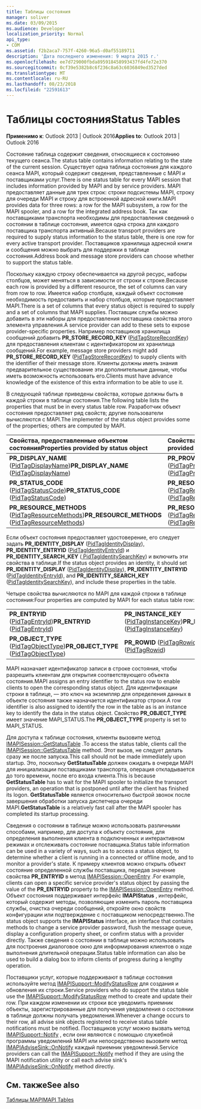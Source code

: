 ```yaml
---
title: Таблицы состояния
manager: soliver
ms.date: 03/09/2015
ms.audience: Developer
localization_priority: Normal
api_type:
- COM
ms.assetid: f2b2aca7-757f-4260-96a5-d0af55189711
description: 'Дата последнего изменения: 9 марта 2015 г.'
ms.openlocfilehash: ee7d729000fbda895918458993437fd4fe72e370
ms.sourcegitcommit: 0cf39e5382b8c6f236c8a63c6036849ed3527ded
ms.translationtype: MT
ms.contentlocale: ru-RU
ms.lasthandoff: 08/23/2018
ms.locfileid: "22591613"
---
```

# <a name="status-tables"></a><span data-ttu-id="bb84f-103">Таблицы состояния</span><span class="sxs-lookup"><span data-stu-id="bb84f-103">Status Tables</span></span>

  
  
<span data-ttu-id="bb84f-104">**Применимо к**: Outlook 2013 | Outlook 2016</span><span class="sxs-lookup"><span data-stu-id="bb84f-104">**Applies to**: Outlook 2013 | Outlook 2016</span></span> 
  
<span data-ttu-id="bb84f-105">Состояние таблица содержит сведения, относящиеся к состоянию текущего сеанса.</span><span class="sxs-lookup"><span data-stu-id="bb84f-105">The status table contains information relating to the state of the current session.</span></span> <span data-ttu-id="bb84f-106">Существует одна таблица состояния для каждого сеанса MAPI, который содержит сведения, представленные с MAPI и поставщиками услуг.</span><span class="sxs-lookup"><span data-stu-id="bb84f-106">There is one status table for every MAPI session that includes information provided by MAPI and by service providers.</span></span> <span data-ttu-id="bb84f-107">MAPI предоставляет данные для трех строк: строки подсистемы MAPI, строку для очереди MAPI и строку для встроенной адресной книги.</span><span class="sxs-lookup"><span data-stu-id="bb84f-107">MAPI provides data for three rows: a row for the MAPI subsystem, a row for the MAPI spooler, and a row for the integrated address book.</span></span> <span data-ttu-id="bb84f-108">Так как поставщиками транспорта необходимы для предоставления сведений о состоянии в таблице состояния, имеется одна строка для каждого поставщика транспорта активный.</span><span class="sxs-lookup"><span data-stu-id="bb84f-108">Because transport providers are required to supply status information to the status table, there is one row for every active transport provider.</span></span> <span data-ttu-id="bb84f-109">Поставщиков хранилища адресной книги и сообщения можно выбрать для поддержки в таблице состояния.</span><span class="sxs-lookup"><span data-stu-id="bb84f-109">Address book and message store providers can choose whether to support the status table.</span></span> 
  
<span data-ttu-id="bb84f-110">Поскольку каждую строку обеспечивается на другой ресурс, наборы столбцов, может меняться в зависимости от строки к строке.</span><span class="sxs-lookup"><span data-stu-id="bb84f-110">Because each row is provided by a different resource, the set of columns can vary from row to row.</span></span> <span data-ttu-id="bb84f-111">Имеется набор столбцов, каждый объект состояние необходимость предоставить и набор столбцов, которые предоставляет MAPI.</span><span class="sxs-lookup"><span data-stu-id="bb84f-111">There is a set of columns that every status object is required to supply and a set of columns that MAPI supplies.</span></span> <span data-ttu-id="bb84f-112">Поставщик службы можно добавить в эти наборы для предоставления поставщика свойства этого элемента управления.</span><span class="sxs-lookup"><span data-stu-id="bb84f-112">A service provider can add to these sets to expose provider-specific properties.</span></span> <span data-ttu-id="bb84f-113">Например поставщиков хранилища сообщений добавить **PR_STORE_RECORD_KEY** ([PidTagStoreRecordKey](pidtagstorerecordkey-canonical-property.md)) для предоставления клиентам с идентификатором их хранилища сообщений.</span><span class="sxs-lookup"><span data-stu-id="bb84f-113">For example, message store providers might add **PR_STORE_RECORD_KEY** ([PidTagStoreRecordKey](pidtagstorerecordkey-canonical-property.md)) to supply clients with the identifier of their message store.</span></span> <span data-ttu-id="bb84f-114">Клиенты должны иметь знания предварительное существование эти дополнительные данные, чтобы иметь возможность использовать его.</span><span class="sxs-lookup"><span data-stu-id="bb84f-114">Clients must have advance knowledge of the existence of this extra information to be able to use it.</span></span> 
  
<span data-ttu-id="bb84f-115">В следующей таблице приведены свойства, которые должны быть в каждой строки в таблице состояния.</span><span class="sxs-lookup"><span data-stu-id="bb84f-115">The following table lists the properties that must be in every status table row.</span></span> <span data-ttu-id="bb84f-116">Разработчик объект состояния предоставляет ряд свойств; другие пользователи вычисляются с MAPI.</span><span class="sxs-lookup"><span data-stu-id="bb84f-116">The implementer of the status object provides some of the properties; others are computed by MAPI.</span></span>
  
|<span data-ttu-id="bb84f-117">**Свойства, предоставленные объектом состояния**</span><span class="sxs-lookup"><span data-stu-id="bb84f-117">**Properties provided by status object**</span></span>|<span data-ttu-id="bb84f-118">**Свойства, предоставляемые MAPI**</span><span class="sxs-lookup"><span data-stu-id="bb84f-118">**Properties provided by MAPI**</span></span>|
|:-----|:-----|
|<span data-ttu-id="bb84f-119">**PR_DISPLAY_NAME** ([PidTagDisplayName](pidtagdisplayname-canonical-property.md))</span><span class="sxs-lookup"><span data-stu-id="bb84f-119">**PR_DISPLAY_NAME** ([PidTagDisplayName](pidtagdisplayname-canonical-property.md))</span></span>  <br/> |<span data-ttu-id="bb84f-120">**PR_PROVIDER_DLL_NAME** ([PidTagProviderDllName](pidtagproviderdllname-canonical-property.md))</span><span class="sxs-lookup"><span data-stu-id="bb84f-120">**PR_PROVIDER_DLL_NAME** ([PidTagProviderDllName](pidtagproviderdllname-canonical-property.md))</span></span>  <br/> |
|<span data-ttu-id="bb84f-121">**PR_STATUS_CODE** ([PidTagStatusCode](pidtagstatuscode-canonical-property.md))</span><span class="sxs-lookup"><span data-stu-id="bb84f-121">**PR_STATUS_CODE** ([PidTagStatusCode](pidtagstatuscode-canonical-property.md))</span></span>  <br/> |<span data-ttu-id="bb84f-122">**PR_RESOURCE_FLAGS** ([PidTagResourceFlags](pidtagresourceflags-canonical-property.md))</span><span class="sxs-lookup"><span data-stu-id="bb84f-122">**PR_RESOURCE_FLAGS** ([PidTagResourceFlags](pidtagresourceflags-canonical-property.md))</span></span>  <br/> |
|<span data-ttu-id="bb84f-123">**PR_RESOURCE_METHODS** ([PidTagResourceMethods](pidtagresourcemethods-canonical-property.md))</span><span class="sxs-lookup"><span data-stu-id="bb84f-123">**PR_RESOURCE_METHODS** ([PidTagResourceMethods](pidtagresourcemethods-canonical-property.md))</span></span>  <br/> |<span data-ttu-id="bb84f-124">**PR_RESOURCE_TYPE** ([PidTagResourceType](pidtagresourcetype-canonical-property.md))</span><span class="sxs-lookup"><span data-stu-id="bb84f-124">**PR_RESOURCE_TYPE** ([PidTagResourceType](pidtagresourcetype-canonical-property.md))</span></span>  <br/> |
   
<span data-ttu-id="bb84f-125">Если объект состояния предоставляет удостоверение, его следует задать **PR_IDENTITY_DISPLAY** ([PidTagIdentityDisplay](pidtagidentitydisplay-canonical-property.md)), **PR_IDENTITY_ENTRYID** ([PidTagIdentityEntryId](pidtagidentityentryid-canonical-property.md)) и **PR_IDENTITY_SEARCH_KEY** ([ PidTagIdentitySearchKey](pidtagidentitysearchkey-canonical-property.md)) и включить эти свойства в таблице.</span><span class="sxs-lookup"><span data-stu-id="bb84f-125">If the status object provides an identity, it should set **PR_IDENTITY_DISPLAY** ([PidTagIdentityDisplay](pidtagidentitydisplay-canonical-property.md)), **PR_IDENTITY_ENTRYID** ([PidTagIdentityEntryId](pidtagidentityentryid-canonical-property.md)), and **PR_IDENTITY_SEARCH_KEY** ([PidTagIdentitySearchKey](pidtagidentitysearchkey-canonical-property.md)), and include these properties in the table.</span></span> 
  
<span data-ttu-id="bb84f-126">Четыре свойства вычисляются по MAPI для каждой строки в таблице состояния:</span><span class="sxs-lookup"><span data-stu-id="bb84f-126">Four properties are computed by MAPI for each status table row:</span></span>
  
|||
|:-----|:-----|
|<span data-ttu-id="bb84f-127">**PR_ENTRYID** ([PidTagEntryId](pidtagentryid-canonical-property.md))</span><span class="sxs-lookup"><span data-stu-id="bb84f-127">**PR_ENTRYID** ([PidTagEntryId](pidtagentryid-canonical-property.md))</span></span>  <br/> |<span data-ttu-id="bb84f-128">**PR_INSTANCE_KEY** ([PidTagInstanceKey](pidtaginstancekey-canonical-property.md))</span><span class="sxs-lookup"><span data-stu-id="bb84f-128">**PR_INSTANCE_KEY** ([PidTagInstanceKey](pidtaginstancekey-canonical-property.md))</span></span>  <br/> |
|<span data-ttu-id="bb84f-129">**PR_OBJECT_TYPE** ([PidTagObjectType](pidtagobjecttype-canonical-property.md))</span><span class="sxs-lookup"><span data-stu-id="bb84f-129">**PR_OBJECT_TYPE** ([PidTagObjectType](pidtagobjecttype-canonical-property.md))</span></span>  <br/> |<span data-ttu-id="bb84f-130">**PR_ROWID** ([PidTagRowid](pidtagrowid-canonical-property.md))</span><span class="sxs-lookup"><span data-stu-id="bb84f-130">**PR_ROWID** ([PidTagRowid](pidtagrowid-canonical-property.md))</span></span>  <br/> |
   
<span data-ttu-id="bb84f-131">MAPI назначает идентификатор записи в строке состояния, чтобы разрешить клиентам для открытия соответствующего объекта состояния.</span><span class="sxs-lookup"><span data-stu-id="bb84f-131">MAPI assigns an entry identifier to the status row to enable clients to open the corresponding status object.</span></span> <span data-ttu-id="bb84f-132">Для идентификации строки в таблице, — это ключ на экземпляр для определения данных в объекте состояния также назначается идентификатор строки.</span><span class="sxs-lookup"><span data-stu-id="bb84f-132">A row identifier is also assigned to identify the row in the table as is an instance key to identify the data in the status object.</span></span> <span data-ttu-id="bb84f-133">Свойство **PR_OBJECT_TYPE** имеет значение MAPI_STATUS.</span><span class="sxs-lookup"><span data-stu-id="bb84f-133">The **PR_OBJECT_TYPE** property is set to MAPI_STATUS.</span></span> 
  
<span data-ttu-id="bb84f-134">Для доступа к таблице состояния, клиенты вызовите метод [IMAPISession::GetStatusTable](imapisession-getstatustable.md) .</span><span class="sxs-lookup"><span data-stu-id="bb84f-134">To access the status table, clients call the [IMAPISession::GetStatusTable](imapisession-getstatustable.md) method.</span></span> <span data-ttu-id="bb84f-135">Этот вызов, не следует делать сразу же после запуска.</span><span class="sxs-lookup"><span data-stu-id="bb84f-135">This call should not be made immediately upon startup.</span></span> <span data-ttu-id="bb84f-136">Это, поскольку **GetStatusTable** должен ожидать в очереди MAPI для инициализации поставщиками транспорта, операция откладывается до того времени, после его входа клиента.</span><span class="sxs-lookup"><span data-stu-id="bb84f-136">This is because **GetStatusTable** has to wait for the MAPI spooler to initialize the transport providers, an operation that is postponed until after the client has finished its logon.</span></span> <span data-ttu-id="bb84f-137">**GetStatusTable** является относительно быстрой звонок после завершения обработки запуска диспетчера очереди MAPI.</span><span class="sxs-lookup"><span data-stu-id="bb84f-137">**GetStatusTable** is a relatively fast call after the MAPI spooler has completed its startup processing.</span></span> 
  
<span data-ttu-id="bb84f-138">Сведения о состоянии в таблице можно использовать различными способами, например, для доступа к объекту состояния, для определения выполнения клиента в подключенных и интерактивном режимах и отслеживать состояние поставщика.</span><span class="sxs-lookup"><span data-stu-id="bb84f-138">Status table information can be used in a variety of ways, such as to access a status object, to determine whether a client is running in a connected or offline mode, and to monitor a provider's state.</span></span> <span data-ttu-id="bb84f-139">К примеру клиентов можно открыть объект состояние определенной службы поставщика, передав значение свойства **PR_ENTRYID** в метод [IMAPISession::OpenEntry](imapisession-openentry.md) .</span><span class="sxs-lookup"><span data-stu-id="bb84f-139">For example, clients can open a specific service provider's status object by passing the value of the **PR_ENTRYID** property to the [IMAPISession::OpenEntry](imapisession-openentry.md) method.</span></span> <span data-ttu-id="bb84f-140">Объект состояния поддерживает интерфейс **IMAPIStatus** , интерфейс, который содержит методы, позволяющие изменить пароль поставщика службы, очистка очереди сообщений, откройте окно свойств конфигурации или подтверждение с поставщиком непосредственно.</span><span class="sxs-lookup"><span data-stu-id="bb84f-140">The status object supports the **IMAPIStatus** interface, an interface that contains methods to change a service provider password, flush the message queue, display a configuration property sheet, or confirm status with a provider directly.</span></span> <span data-ttu-id="bb84f-141">Также сведения о состоянии в таблице можно использовать для построения диалоговое окно для информирования клиентов о ходе выполнения длительной операции.</span><span class="sxs-lookup"><span data-stu-id="bb84f-141">Status table information can also be used to build a dialog box to inform clients of progress during a lengthy operation.</span></span> 
  
<span data-ttu-id="bb84f-142">Поставщики услуг, которые поддерживают в таблице состояния используйте метод [IMAPISupport::ModifyStatusRow](imapisupport-modifystatusrow.md) для создания и обновления их строки.</span><span class="sxs-lookup"><span data-stu-id="bb84f-142">Service providers who do support the status table use the [IMAPISupport::ModifyStatusRow](imapisupport-modifystatusrow.md) method to create and update their row.</span></span> <span data-ttu-id="bb84f-143">При каждом изменении их строки все уведомить приемник объекты, зарегистрированные для получения уведомления о состоянии в таблице должны получать уведомления.</span><span class="sxs-lookup"><span data-stu-id="bb84f-143">Whenever a change occurs to their row, all advise sink objects registered to receive status table notifications must be notified.</span></span> <span data-ttu-id="bb84f-144">Поставщиков услуг можно вызвать метод [IMAPISupport::Notify](imapisupport-notify.md) , если они являются с помощью служебной программы уведомлений MAPI или непосредственно вызовите метод [IMAPIAdviseSink::OnNotify](imapiadvisesink-onnotify.md) каждый приемник уведомлений.</span><span class="sxs-lookup"><span data-stu-id="bb84f-144">Service providers can call the [IMAPISupport::Notify](imapisupport-notify.md) method if they are using the MAPI notification utility or call each advise sink's [IMAPIAdviseSink::OnNotify](imapiadvisesink-onnotify.md) method directly.</span></span> 
  
## <a name="see-also"></a><span data-ttu-id="bb84f-145">См. также</span><span class="sxs-lookup"><span data-stu-id="bb84f-145">See also</span></span>



[<span data-ttu-id="bb84f-146">Таблицы MAPI</span><span class="sxs-lookup"><span data-stu-id="bb84f-146">MAPI Tables</span></span>](mapi-tables.md)

